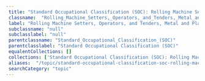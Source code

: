 ```yaml
--- 
 title: "Standard Occupational Classification (SOC): Rolling Machine Setters, Operators, and Tenders, Metal and Plastic" 
 classname:  "Rolling_Machine_Setters,_Operators,_and_Tenders,_Metal_and_Plastic" 
 label: "Rolling Machine Setters, Operators, and Tenders, Metal and Plastic" 
 subclassname: "null" 
 subclasslabel: "null" 
 parentclassname: "Standard_Occupational_Classification_(SOC)" 
 parentclasslabel: "Standard Occupational Classification (SOC)" 
 equalentCollections: [] 
 collections: ['Standard Occupational Classification (SOC): Rolling Machine Setters, Operators, and Tenders, Metal and Plastic']
 aliases:  "/topic/standard-occupational-classification-soc-rolling-machine-setters-operators-and-tenders-metal-and-plastic"  
 searchCategory: "topic" 
---
```

